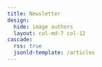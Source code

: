 ```yaml
---
title: Newsletter 
design:
  hide: image authors
  layout: col-md-7 col-12
cascade:
  rss: true
  jsonld-template: /articles
---
```

